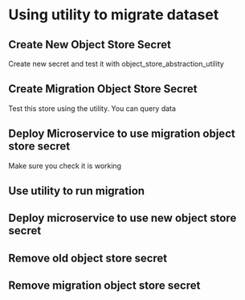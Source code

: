 # Using utility to migrate dataset

## Create New Object Store Secret

Create new secret and test it with object_store_abstraction_utility

## Create Migration Object Store Secret

Test this store using the utility. You can query data

## Deploy Microservice to use migration object store secret

Make sure you check it is working

## Use utility to run migration

## Deploy microservice to use new object store secret

## Remove old object store secret

## Remove migration object store secret
